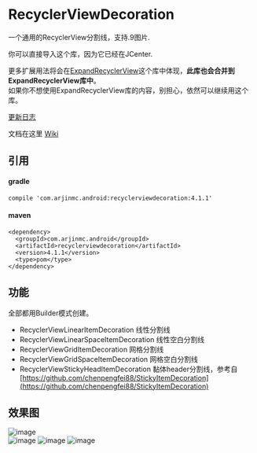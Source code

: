 # RecyclerViewDecoration
一个通用的RecyclerView分割线，支持.9图片.

你可以直接导入这个库，因为它已经在JCenter.

更多扩展用法将会在[ExpandRecyclerView](https://github.com/arjinmc/ExpandRecyclerView)这个库中体现，<strong>此库也会合并到ExpandRecyclerView库中</strong>。  
如果你不想使用ExpandRecyclerView库的内容，别担心，依然可以继续用这个库。

[更新日志](NEWS_CN.md)

文档在这里 [Wiki](https://github.com/arjinmc/RecyclerViewDecoration/wiki)  

## 引用

#### gradle
```code
compile 'com.arjinmc.android:recyclerviewdecoration:4.1.1'
```
#### maven
```code
<dependency>
  <groupId>com.arjinmc.android</groupId>
  <artifactId>recyclerviewdecoration</artifactId>
  <version>4.1.1</version>
  <type>pom</type>
</dependency>
```

## 功能

全部都用Builder模式创建。

* RecyclerViewLinearItemDecoration 线性分割线
* RecyclerViewLinearSpaceItemDecoration 线性空白分割线
* RecyclerViewGridItemDecoration 网格分割线
* RecyclerViewGridSpaceItemDecoration 网格空白分割线
* RecyclerViewStickyHeadItemDecoration 黏体header分割线，参考自 [https://github.com/chenpengfei88/StickyItemDecoration](https://github.com/chenpengfei88/StickyItemDecoration)

## 效果图
![image](https://github.com/arjinmc/RecyclerViewDecoration/blob/master/images/device-2015-12-02-111504.png)  
![image](https://github.com/arjinmc/RecyclerViewDecoration/blob/master/images/device-2015-11-30-155050.png)
![image](https://github.com/arjinmc/RecyclerViewDecoration/blob/master/images/device-2015-11-30-154937.png)
![image](https://github.com/arjinmc/RecyclerViewDecoration/blob/master/images/device-2015-11-30-155157.png)

